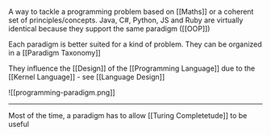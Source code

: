 A way to tackle a programming problem based on [[Maths]] or a coherent set of principles/concepts. Java, C#, Python, JS and Ruby are virtually identical because they support the same paradigm ([[OOP]])

Each paradigm is better suited for a kind of problem. They can be organized in a [[Paradigm Taxonomy]]

They influence the [[Design]] of the [[Programming Language]] due to the [[Kernel Language]] - see [[Language Design]]

![[programming-paradigm.png]]

---

Most of the time, a paradigm has to allow [[Turing Completetude]] to be useful